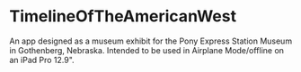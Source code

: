 # TimelineOfTheAmericanWest
An app designed as a museum exhibit for the Pony Express Station Museum in Gothenberg, Nebraska.
Intended to be used in Airplane Mode/offline on an iPad Pro 12.9".
